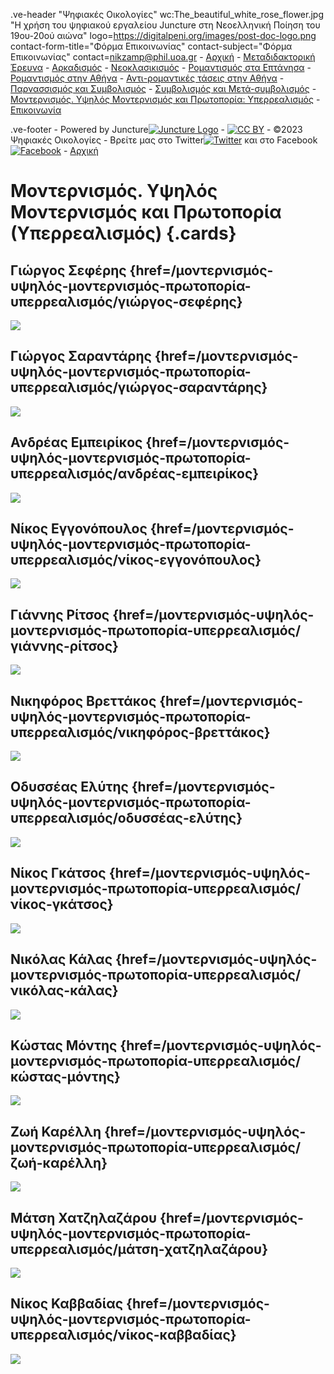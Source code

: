 .ve-header "Ψηφιακές Οικολογίες" wc:The_beautiful_white_rose_flower.jpg "Η χρήση του ψηφιακού εργαλείου Juncture στη Νεοελληνική Ποίηση του 19ου-20ού αιώνα" logo=https://digitalpeni.org/images/post-doc-logo.png contact-form-title="Φόρμα Επικοινωνίας" contact-subject="Φόρμα Επικοινωνίας" contact=nikzamp@phil.uoa.gr 
    - [Αρχική](/)
    - [Μεταδιδακτορική Έρευνα](/έρευνα)
    - [Αρκαδισμός](/aρκαδισμός)
    - [Νεοκλασικισμός](/nεοκλασικισμός)
    - [Ρομαντισμός στα Επτάνησα](/pομαντισμός-στα-eπτάνησα)
    - [Ρομαντισμός στην Αθήνα](/pομαντισμός-στην-aθήνα)
    - [Αντι-ρομαντικές τάσεις στην Αθήνα](/aντι-ρομαντικές-τάσεις-στην-Αθήνα)
    - [Παρνασσισμός και Συμβολισμός](/παρνασσισμός-συμβολισμός)
    - [Συμβολισμός και Μετά-συμβολισμός](/Συμβολισμός-Μετα-συμβολισμός)
    - [Μοντερνισμός. Υψηλός Μοντερνισμός και Πρωτοπορία: Υπερρεαλισμός](/μοντερνισμός-υψηλός-μοντερνισμός-πρωτοπορία-υπερρεαλισμός)
    - [Επικοινωνία](/contact)

<style>
    #juncture {
        background-color: #cae3ca;
    }
</style>

.ve-footer
    - Powered by Juncture[![Juncture Logo](https://juncture-digital.github.io/juncture/static/images/juncture-logo.png)](https://juncture-digital.org)
    - [![CC BY](https://licensebuttons.net/l/by/4.0/88x31.png)](https://creativecommons.org/licenses/by/4.0/)
    - ©2023 Ψηφιακές Οικολογίες
    - Βρείτε μας στο Twitter[![Twitter](https://digitalpeni.org/images/Twitter_logo_1.png)](https://twitter.com/digitalpeni) και στο Facebook[![Facebook](https://digitalpeni.org/images/FB_logo.png)](https://www.facebook.com/digitalpeni/)
    - [Αρχική](/)
    
# Μοντερνισμός. Υψηλός Μοντερνισμός και Πρωτοπορία (Υπερρεαλισμός) {.cards}

## Γιώργος Σεφέρης {href=/μοντερνισμός-υψηλός-μοντερνισμός-πρωτοπορία-υπερρεαλισμός/γιώργος-σεφέρης}

![](https://upload.wikimedia.org/wikipedia/commons/b/b1/Giorgos_Seferis_1963.jpg)

## Γιώργος Σαραντάρης {href=/μοντερνισμός-υψηλός-μοντερνισμός-πρωτοπορία-υπερρεαλισμός/γιώργος-σαραντάρης}

![](https://digitalpeni.org/μοντερνισμός-υψηλός-μοντερνισμός-πρωτοπορία-υπερρεαλισμός/sarantaris.jpg)

## Ανδρέας Εμπειρίκος {href=/μοντερνισμός-υψηλός-μοντερνισμός-πρωτοπορία-υπερρεαλισμός/ανδρέας-εμπειρίκος}

![](https://upload.wikimedia.org/wikipedia/commons/b/b2/Andreas_Empiricos_1920.jpg)

## Νίκος Εγγονόπουλος {href=/μοντερνισμός-υψηλός-μοντερνισμός-πρωτοπορία-υπερρεαλισμός/νίκος-εγγονόπουλος}

![](https://upload.wikimedia.org/wikipedia/commons/3/37/Nikos_Engonopoulos.jpg)

## Γιάννης Ρίτσος {href=/μοντερνισμός-υψηλός-μοντερνισμός-πρωτοπορία-υπερρεαλισμός/γιάννης-ρίτσος}

![](https://digitalpeni.org/μοντερνισμός-υψηλός-μοντερνισμός-πρωτοπορία-υπερρεαλισμός/ritsos.jpg)

## Νικηφόρος Βρεττάκος {href=/μοντερνισμός-υψηλός-μοντερνισμός-πρωτοπορία-υπερρεαλισμός/νικηφόρος-βρεττάκος}

![](https://digitalpeni.org/μοντερνισμός-υψηλός-μοντερνισμός-πρωτοπορία-υπερρεαλισμός/vrettakos.jpg)

## Οδυσσέας Ελύτης {href=/μοντερνισμός-υψηλός-μοντερνισμός-πρωτοπορία-υπερρεαλισμός/οδυσσέας-ελύτης}

![](https://digitalpeni.org/μοντερνισμός-υψηλός-μοντερνισμός-πρωτοπορία-υπερρεαλισμός/elytis.jpg)

## Νίκος Γκάτσος {href=/μοντερνισμός-υψηλός-μοντερνισμός-πρωτοπορία-υπερρεαλισμός/νίκος-γκάτσος}

![](https://digitalpeni.org/μοντερνισμός-υψηλός-μοντερνισμός-πρωτοπορία-υπερρεαλισμός/gkatsos.jpg)

## Νικόλας Κάλας {href=/μοντερνισμός-υψηλός-μοντερνισμός-πρωτοπορία-υπερρεαλισμός/νικόλας-κάλας}

![](https://digitalpeni.org/μοντερνισμός-υψηλός-μοντερνισμός-πρωτοπορία-υπερρεαλισμός/kalas.jpg)

## Κώστας Μόντης {href=/μοντερνισμός-υψηλός-μοντερνισμός-πρωτοπορία-υπερρεαλισμός/κώστας-μόντης}

![](https://digitalpeni.org/μοντερνισμός-υψηλός-μοντερνισμός-πρωτοπορία-υπερρεαλισμός/montis.png)

## Ζωή Καρέλλη {href=/μοντερνισμός-υψηλός-μοντερνισμός-πρωτοπορία-υπερρεαλισμός/ζωή-καρέλλη}

![](https://digitalpeni.org/μοντερνισμός-υψηλός-μοντερνισμός-πρωτοπορία-υπερρεαλισμός/karelli.jpeg)

## Μάτση Χατζηλαζάρου {href=/μοντερνισμός-υψηλός-μοντερνισμός-πρωτοπορία-υπερρεαλισμός/μάτση-χατζηλαζάρου}

![](https://digitalpeni.org/μοντερνισμός-υψηλός-μοντερνισμός-πρωτοπορία-υπερρεαλισμός/xatzilazarou.jpg)

## Νίκος Καββαδίας {href=/μοντερνισμός-υψηλός-μοντερνισμός-πρωτοπορία-υπερρεαλισμός/νίκος-καββαδίας}

![](https://digitalpeni.org/μοντερνισμός-υψηλός-μοντερνισμός-πρωτοπορία-υπερρεαλισμός/kavvadias.jpg)
